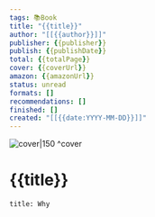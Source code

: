 ```yaml
---
tags: 📚Book
title: "{{title}}"
author: "[[{{author}}]]"
publisher: {{publisher}}
publish: {{publishDate}}
total: {{totalPage}}
cover: {{coverUrl}}
amazon: {{amazonUrl}}
status: unread
formats: []
recommendations: [] 
finished: []
created: "[[{{date:YYYY-MM-DD}}]]"
---
```


![cover|150]({{coverUrl}}) ^cover

# {{title}}

```ad-note
title: Why


```